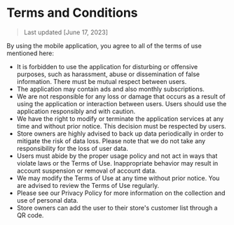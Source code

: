 # Terms and Conditions

> Last updated [June 17, 2023]

By using the mobile application, you agree to all of the terms of use mentioned here:

- It is forbidden to use the application for disturbing or offensive purposes, such as harassment, abuse or dissemination of false information. There must be mutual respect between users.
- The application may contain ads and also monthly subscriptions.
- We are not responsible for any loss or damage that occurs as a result of using the application or interaction between users. Users should use the application responsibly and with caution.
- We have the right to modify or terminate the application services at any time and without prior notice. This decision must be respected by users.
- Store owners are highly advised to back up data periodically in order to mitigate the risk of data loss. Please note that we do not take any responsibility for the loss of user data.
- Users must abide by the proper usage policy and not act in ways that violate laws or the Terms of Use. Inappropriate behavior may result in account suspension or removal of account data.
- We may modify the Terms of Use at any time without prior notice. You are advised to review the Terms of Use regularly.
- Please see our Privacy Policy for more information on the collection and use of personal data.
- Store owners can add the user to their store's customer list through a QR code.
